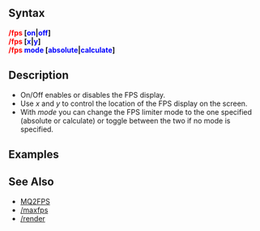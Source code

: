 ## Syntax

**<span style="color:red">/fps</span> \[<span style="color:blue">on</span>\|<span style="color:blue">off</span>\]**  
**<span style="color:red">/fps</span> \[<span style="color:blue">x</span>\|<span style="color:blue">y</span>\]**  
**<span style="color:red">/fps</span> <span style="color:blue">mode</span>
\[<span style="color:blue">absolute</span>\|<span style="color:blue">calculate</span>\]**

## Description

-   On/Off enables or disables the FPS display.
-   Use *x* and *y* to control the location of the FPS display on the screen.
-   With *mode* you can change the FPS limiter mode to the one specified (absolute or calculate) or toggle between the
    two if no mode is specified.

## Examples

## See Also

-   [MQ2FPS](../plugins/mq2fps.md)
-   [/maxfps](maxfps.md)
-   [/render](render.md)


